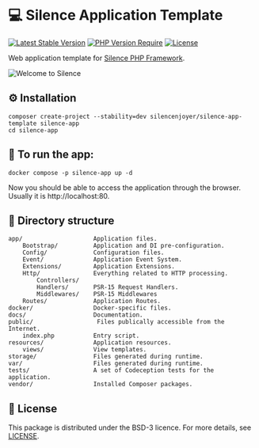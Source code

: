 # 💻 Silence Application Template

[![Latest Stable Version](https://img.shields.io/packagist/v/silencenjoyer/silence-app-template.svg)](https://packagist.org/packages/silencenjoyer/silence-app-template)
[![PHP Version Require](https://img.shields.io/packagist/php-v/silencenjoyer/silence-app-template.svg)](https://packagist.org/packages/silencenjoyer/silence-app-template)
[![License](https://img.shields.io/github/license/silencenjoyer/silence-app-template)](LICENSE.md)

Web application template for [Silence PHP Framework](https://github.com/silencenjoyer/silence).

![Welcome to Silence](docs/wlcome_to_silence.png)

## ⚙️ Installation

```
composer create-project --stability=dev silencenjoyer/silence-app-template silence-app
cd silence-app
```

## 🚀 To run the app:

``
docker compose -p silence-app up -d
``

Now you should be able to access the application through the browser.
Usually it is http://localhost:80.

## 📁 Directory structure
```
app/                    Application files.
    Bootstrap/          Application and DI pre-configuration.
    Config/             Configuration files.
    Event/              Application Event System.
    Extensions/         Application Extensions.
    Http/               Everything related to HTTP processing.
        Controllers/
        Handlers/       PSR-15 Request Handlers.
        Middlewares/    PSR-15 Middlewares
    Routes/             Application Routes.
docker/                 Docker-specific files.
docs/                   Documentation.
public/                  Files publically accessible from the Internet.
    index.php           Entry script.
resources/              Application resources.
    views/              View templates.
storage/                Files generated during runtime.
var/                    Files generated during runtime.
tests/                  A set of Codeception tests for the application.
vendor/                 Installed Composer packages.
```

## 📄 License
This package is distributed under the BSD-3 licence. For more details, see [LICENSE](LICENSE.md).
